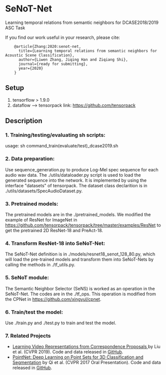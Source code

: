 # SeNoT-Net
Learning temporal relations from semantic neighbors for DCASE2018/2019 ASC Task

If you find our work useful in your research, please cite:

        @article{Zhang:2020:senot-net,
          title={Learning temporal relations from semantic neighbors for Acoustic Scene Classification},
          author={Liwen Zhang, Jiqing Han and Ziqiang Shi},
          journal={ready for submitting},
          year={2020}
        }

## Setup
1. tensorflow > 1.9.0
2. dataflow --> tensorpack 
link: https://github.com/tensorpack

## Description

### 1. Training/testing/evaluating sh scripts:
usage: sh command_train(evaluate/test)_dcase2019.sh

### 2. Data preparation:
Use sequence_generation.py to produce Log-Mel spec sequence for each audio wav data.
The ./utils/dataloader.py script is used to load the generated sequence into the network. It is implemented by using the interface "datasets" of tensorpack. The dataset class declarition is in ./utils/datasets/SpecAudioDataset.py.

### 3. Pretrained models:
The pretrained models are in the ./pretrained_models. We modified the example of ResNet for ImageNet in https://github.com/tensorpack/tensorpack/tree/master/examples/ResNet to get the pretrained 2D ResNet-18 and PreAct-18.

### 4. Transform ResNet-18 into SeNoT-Net:
The SeNoT-Net definition is in ./models/resnet18_senot_128_80.py, which will load the pre-trained models and transform them into SeNoT-Nets by calling the methods in ./tf_utils.py.

### 5. SeNoT module:
The Semantic Neighbor Selector (SeNS) is worked as an operation in the SeNoT-Net. The codes are in the ./tf_ops.
This operation is modified from the CPNet in https://github.com/xingyul/cpnet.

### 6. Train/test the model:
Use ./train.py and ./test.py to train and test the model.

### 7. Related Projects
* <a href="http://arxiv.org/abs/1905.07853" target="_blank">Learning Video Representations from Correspondence Proposals
</a> by Liu et al. (CVPR 2019). Code and data released in <a href="https://github.com/xingyul/cpnet">GitHub</a>.
* <a href="http://stanford.edu/~rqi/pointnet" target="_blank">PointNet: Deep Learning on Point Sets for 3D Classification and Segmentation</a> by Qi et al. (CVPR 2017 Oral Presentation). Code and data released in <a href="https://github.com/charlesq34/pointnet">GitHub</a>.
